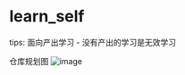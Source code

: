 # learn_self
tips: 面向产出学习 - 没有产出的学习是无效学习

仓库规划图
![image](https://user-images.githubusercontent.com/38127635/154650578-90ff80ce-5d2d-431b-ae66-f79c5f9d77c3.png)
